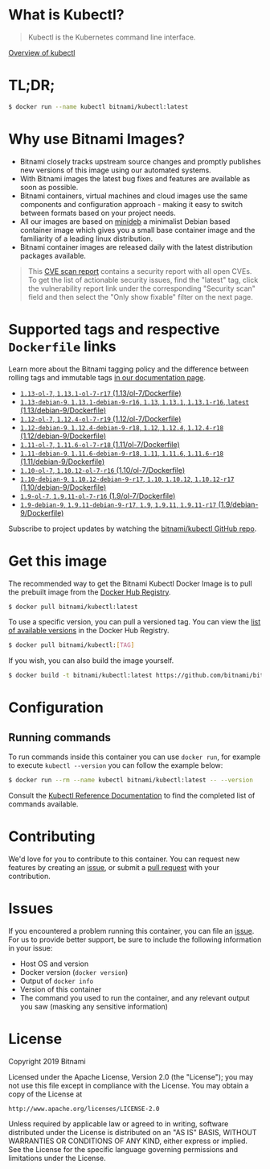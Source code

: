 
# What is Kubectl?

> Kubectl is the Kubernetes command line interface.

[Overview of kubectl](https://kubernetes.io/docs/reference/kubectl/overview/)

# TL;DR;

```bash
$ docker run --name kubectl bitnami/kubectl:latest
```

# Why use Bitnami Images?

* Bitnami closely tracks upstream source changes and promptly publishes new versions of this image using our automated systems.
* With Bitnami images the latest bug fixes and features are available as soon as possible.
* Bitnami containers, virtual machines and cloud images use the same components and configuration approach - making it easy to switch between formats based on your project needs.
* All our images are based on [minideb](https://github.com/bitnami/minideb) a minimalist Debian based container image which gives you a small base container image and the familiarity of a leading linux distribution.
* Bitnami container images are released daily with the latest distribution packages available.


> This [CVE scan report](https://quay.io/repository/bitnami/kubectl?tab=tags) contains a security report with all open CVEs. To get the list of actionable security issues, find the "latest" tag, click the vulnerability report link under the corresponding "Security scan" field and then select the "Only show fixable" filter on the next page.

# Supported tags and respective `Dockerfile` links

Learn more about the Bitnami tagging policy and the difference between rolling tags and immutable tags [in our documentation page](https://docs.bitnami.com/containers/how-to/understand-rolling-tags-containers/).


* [`1.13-ol-7`, `1.13.1-ol-7-r17` (1.13/ol-7/Dockerfile)](https://github.com/bitnami/bitnami-docker-kubectl/blob/1.13.1-ol-7-r17/1.13/ol-7/Dockerfile)
* [`1.13-debian-9`, `1.13.1-debian-9-r16`, `1.13`, `1.13.1`, `1.13.1-r16`, `latest` (1.13/debian-9/Dockerfile)](https://github.com/bitnami/bitnami-docker-kubectl/blob/1.13.1-debian-9-r16/1.13/debian-9/Dockerfile)
* [`1.12-ol-7`, `1.12.4-ol-7-r19` (1.12/ol-7/Dockerfile)](https://github.com/bitnami/bitnami-docker-kubectl/blob/1.12.4-ol-7-r19/1.12/ol-7/Dockerfile)
* [`1.12-debian-9`, `1.12.4-debian-9-r18`, `1.12`, `1.12.4`, `1.12.4-r18` (1.12/debian-9/Dockerfile)](https://github.com/bitnami/bitnami-docker-kubectl/blob/1.12.4-debian-9-r18/1.12/debian-9/Dockerfile)
* [`1.11-ol-7`, `1.11.6-ol-7-r18` (1.11/ol-7/Dockerfile)](https://github.com/bitnami/bitnami-docker-kubectl/blob/1.11.6-ol-7-r18/1.11/ol-7/Dockerfile)
* [`1.11-debian-9`, `1.11.6-debian-9-r18`, `1.11`, `1.11.6`, `1.11.6-r18` (1.11/debian-9/Dockerfile)](https://github.com/bitnami/bitnami-docker-kubectl/blob/1.11.6-debian-9-r18/1.11/debian-9/Dockerfile)
* [`1.10-ol-7`, `1.10.12-ol-7-r16` (1.10/ol-7/Dockerfile)](https://github.com/bitnami/bitnami-docker-kubectl/blob/1.10.12-ol-7-r16/1.10/ol-7/Dockerfile)
* [`1.10-debian-9`, `1.10.12-debian-9-r17`, `1.10`, `1.10.12`, `1.10.12-r17` (1.10/debian-9/Dockerfile)](https://github.com/bitnami/bitnami-docker-kubectl/blob/1.10.12-debian-9-r17/1.10/debian-9/Dockerfile)
* [`1.9-ol-7`, `1.9.11-ol-7-r16` (1.9/ol-7/Dockerfile)](https://github.com/bitnami/bitnami-docker-kubectl/blob/1.9.11-ol-7-r16/1.9/ol-7/Dockerfile)
* [`1.9-debian-9`, `1.9.11-debian-9-r17`, `1.9`, `1.9.11`, `1.9.11-r17` (1.9/debian-9/Dockerfile)](https://github.com/bitnami/bitnami-docker-kubectl/blob/1.9.11-debian-9-r17/1.9/debian-9/Dockerfile)

Subscribe to project updates by watching the [bitnami/kubectl GitHub repo](https://github.com/bitnami/bitnami-docker-kubectl).

# Get this image

The recommended way to get the Bitnami Kubectl Docker Image is to pull the prebuilt image from the [Docker Hub Registry](https://hub.docker.com/r/bitnami/kubectl).

```bash
$ docker pull bitnami/kubectl:latest
```

To use a specific version, you can pull a versioned tag. You can view the [list of available versions](https://hub.docker.com/r/bitnami/kubectl/tags/) in the Docker Hub Registry.

```bash
$ docker pull bitnami/kubectl:[TAG]
```

If you wish, you can also build the image yourself.

```bash
$ docker build -t bitnami/kubectl:latest https://github.com/bitnami/bitnami-docker-kubectl.git
```

# Configuration

## Running commands

To run commands inside this container you can use `docker run`, for example to execute `kubectl --version` you can follow the example below:

```bash
$ docker run --rm --name kubectl bitnami/kubectl:latest -- --version
```

Consult the [Kubectl Reference Documentation](https://kubernetes.io/docs/reference/generated/kubectl/kubectl-commands) to find the completed list of commands available.

# Contributing

We'd love for you to contribute to this container. You can request new features by creating an [issue](https://github.com/bitnami/bitnami-docker-kubectl/issues), or submit a [pull request](https://github.com/bitnami/bitnami-docker-kubectl/pulls) with your contribution.

# Issues

If you encountered a problem running this container, you can file an [issue](https://github.com/bitnami/bitnami-docker-kubectl/issues). For us to provide better support, be sure to include the following information in your issue:

- Host OS and version
- Docker version (`docker version`)
- Output of `docker info`
- Version of this container
- The command you used to run the container, and any relevant output you saw (masking any sensitive information)

# License

Copyright 2019 Bitnami

Licensed under the Apache License, Version 2.0 (the "License");
you may not use this file except in compliance with the License.
You may obtain a copy of the License at

    http://www.apache.org/licenses/LICENSE-2.0

Unless required by applicable law or agreed to in writing, software
distributed under the License is distributed on an "AS IS" BASIS,
WITHOUT WARRANTIES OR CONDITIONS OF ANY KIND, either express or implied.
See the License for the specific language governing permissions and
limitations under the License.
